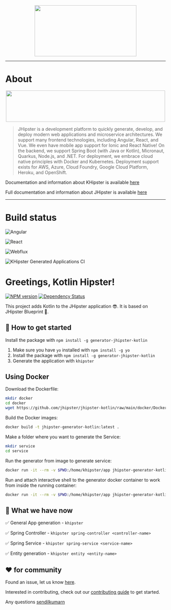 <div align="center">
    <a href="https://khipster.dev">
        <img width="320" height="160" src="https://raw.githubusercontent.com/jhipster/jhipster-kotlin/main/logo-khipster.png">
    </a>
</div>

---

# About

<div align="center">
    <a href="https://khipster.dev">
        <img width="500" height="98" src="https://raw.githubusercontent.com/sendilkumarn/jhipster-kotlin-artwork/master/about-project.png">
    </a>
</div>

> JHipster is a development platform to quickly generate, develop, and deploy modern web applications and microservice architectures. We support many frontend technologies, including Angular, React, and Vue. We even have mobile app support for Ionic and React Native! On the backend, we support Spring Boot (with Java or Kotlin), Micronaut, Quarkus, Node.js, and .NET. For deployment, we embrace cloud native principles with Docker and Kubernetes. Deployment support exists for AWS, Azure, Cloud Foundry, Google Cloud Platform, Heroku, and OpenShift.


Documentation and information about KHipster is available [here](https://www.khipster.dev/)

Full documentation and information about JHipster is available [here](https://www.jhipster.tech/)

---

# Build status

![Angular](https://github.com/jhipster/jhipster-kotlin/workflows/Angular/badge.svg)

![React](https://github.com/jhipster/jhipster-kotlin/workflows/React/badge.svg)

![Webflux](https://github.com/jhipster/jhipster-kotlin/workflows/Webflux/badge.svg)

![KHipster Generated Applications CI](https://github.com/jhipster/jhipster-kotlin/workflows/KHipster%20Generated%20Applications%20CI/badge.svg)

# Greetings, Kotlin Hipster!

[![NPM version][npm-image]][npm-url]
[![Dependency Status][daviddm-image]][daviddm-url]

This project adds Kotlin to the JHipster application 😎. It is based on JHipster Blueprint 🔵.

## 🚀 How to get started

Install the package with `npm install -g generator-jhipster-kotlin`

1. Make sure you have `yo` installed with `npm install -g yo`
2. Install the package with `npm install -g generator-jhipster-kotlin`
3. Generate the application with `khipster`

## Using Docker

Download the Dockerfile:

```bash
mkdir docker
cd docker
wget https://github.com/jhipster/jhipster-kotlin/raw/main/docker/Dockerfile
```

Build the Docker images:

```bash
docker build -t jhipster-generator-kotlin:latest .
```

Make a folder where you want to generate the Service:

```bash
mkdir service
cd service
```

Run the generator from image to generate service:

```bash
docker run -it --rm -v $PWD:/home/khipster/app jhipster-generator-kotlin
```

Run and attach interactive shell to the generator docker container to work from inside the running container:

```bash
docker run -it --rm -v $PWD:/home/khipster/app jhipster-generator-kotlin /bin/bash
```

## 🚦 What we have now

✅ General App generation - `khipster`

✅ Spring Controller - `khipster spring-controller <controller-name>`

✅ Spring Service - `khipster spring-service <service-name>`

✅ Entity generation - `khipster entity <entity-name>`

## ❤️ for community

Found an issue, let us know [here](https://github.com/jhipster/jhipster-kotlin/issues).

Interested in contributing, check out our [contributing guide](https://github.com/jhipster/jhipster-kotlin/blob/main/CONTRIBUTING.md) to get started.

Any questions [sendilkumarn](https://twitter.com/sendilkumarn)

[khipster-image]: https://raw.githubusercontent.com/sendilkumarn/jhipster-kotlin-artwork/master/logo-khipster.png
[npm-image]: https://badge.fury.io/js/generator-jhipster-kotlin.svg
[npm-url]: https://npmjs.org/package/generator-jhipster-kotlin
[daviddm-image]: https://david-dm.org/jhipster/generator-jhipster-kotlin.svg?theme=shields.io
[daviddm-url]: https://david-dm.org/jhipster/generator-jhipster-kotlin
